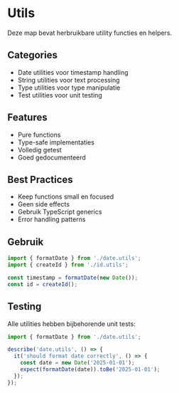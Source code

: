 # Utils

Deze map bevat herbruikbare utility functies en helpers.

## Categories

- Date utilities voor timestamp handling
- String utilities voor text processing
- Type utilities voor type manipulatie
- Test utilities voor unit testing

## Features

- Pure functions
- Type-safe implementaties
- Volledig getest
- Goed gedocumenteerd

## Best Practices

- Keep functions small en focused
- Geen side effects
- Gebruik TypeScript generics
- Error handling patterns

## Gebruik

```typescript
import { formatDate } from './date.utils';
import { createId } from './id.utils';

const timestamp = formatDate(new Date());
const id = createId();
```

## Testing

Alle utilities hebben bijbehorende unit tests:

```typescript
import { formatDate } from './date.utils';

describe('date.utils', () => {
  it('should format date correctly', () => {
    const date = new Date('2025-01-01');
    expect(formatDate(date)).toBe('2025-01-01');
  });
});